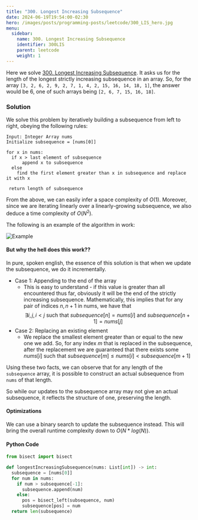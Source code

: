 ```yaml
---
title: "300. Longest Increasing Subsequence"
date: 2024-06-19T19:54:00-02:30
hero: /images/posts/programming-posts/leetcode/300_LIS_hero.jpg
menu:
  sidebar:
    name: 300. Longest Increasing Subsequence
    identifier: 300LIS
    parent: leetcode
    weight: 1
---
```



Here we solve [300. Longest Increasing Subsequence](https://leetcode.com/problems/longest-increasing-subsequence/description/). It asks us for the length of the longest strictly increasing subsequence in an array. So, for the array `[3, 2, 6, 2, 9, 2, 7, 1, 4, 2, 15, 16, 14, 18, 1]`, the answer would be 6, one of such arrays being `[2, 6, 7, 15, 16, 18]`.



### Solution

We solve this problem by iteratively building a subsequence from left to right, obeying the following rules:

```
Input: Integer Array nums
Initialize subsequence = [nums[0]]

for x in nums:
  if x > last element of subsequence
      append x to subsequence
  else
    find the first element greater than x in subsequence and replace it with x

 return length of subsequence
```

From the above, we can easily infer a space complexity of $O(1)$. Moreover, since we are iterating linearly over a linearly-growing subsequence, we also deduce a time complexity of $O(N^2)$.

The following is an example of the algorithm in work:

![Example](/images/posts/programming-posts/leetcode/longest-increasing-subsequence-algorithm.PNG)

#### But why the hell does this work??

In pure, spoken english, the essence of this solution is that when we update the subsequence, we do it incrementally. 

- Case 1: Appending to the end of the array
  - This is easy to understand - if this value is greater than all encountered thus far, obviously it will be the end of the strictly increasing subsequence. Mathematically, this implies that for any pair of indices $n, n+1$ in nums, we have that 
$$
\exists i, j, i<j \text{ such that } subsequence[n] = nums[i] \text{ and } subsequence[n+1] = nums[j] 
$$
- Case 2: Replacing an existing element
  - We replace the smallest element greater than or equal to the new one we add. So, for any index $m$ that is replaced in the subsequence, after the replacement we are guaranteed that there exists some $nums[i]$ such that $subsequence[m] \leq nums[i] < subsequence[m+1]$

Using these two facts, we can observe that for any length of the `subsequence` array, it is possible to construct an actual subsequence from `nums` of that length. 

So while our updates to the subsequence array may not give an actual subsequence, it reflects the structure of one, preserving the length.


#### Optimizations

We can use a binary search to update the subsequence instead. This will bring the overall runtime complexity down to $O(N*log(N))$.

#### Python Code

```python
from bisect import bisect

def longestIncreasingSubsequence(nums: List[int]) -> int:
  subsequence = [nums[0]]
  for num in nums:
    if num > subsequence[-1]:
      subsequence.append(num)
    else:
      pos = bisect_left(subsequence, num)
      subsequence[pos] = num
  return len(subsequence)

```
